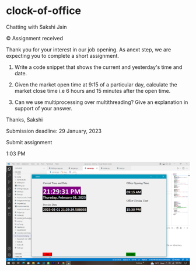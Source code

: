 # clock-of-office

Chatting with Sakshi Jain

© Assignment received

Thank you for your interest in our job opening.
As anext step, we are expecting you to
complete a short assignment.

1. Write a code snippet that shows the current
and yesterday's time and date.

2. Given the market open time at 9:15 of a
particular day, calculate the market close time
i.e 6 hours and 15 minutes after the open time.
3. Can we use multiprocessing over
multithreading? Give an explanation in support
of your answer.

Thanks,
Sakshi

Submission deadline: 29 January, 2023

Submit assignment

1:03 PM


<img src="https://github.com/sanjayengineer121/clock-of-office/blob/main/Screenshot%20(195).png">
